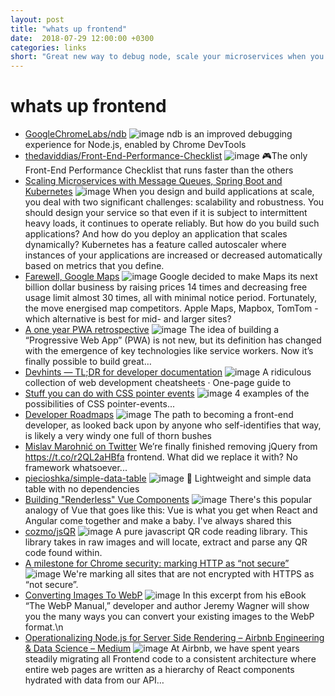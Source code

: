```yaml
---
layout: post
title: "whats up frontend"
date:  2018-07-29 12:00:00 +0300
categories: links
short: "Great new way to debug node, scale your microservices when you've got the time. Checkout where you are on the developer roadmap, and learn some new stuff about css pointer events. Twitter ditches jQuery, device agnostic QR reader and much much more..."
---
```



# whats up frontend

- [GoogleChromeLabs/ndb](https://github.com/GoogleChromeLabs/ndb) ![image](https://avatars2.githubusercontent.com/u/31970254?s=400&v=4) ndb is an improved debugging experience for Node.js, enabled by Chrome DevTools
- [thedaviddias/Front-End-Performance-Checklist](https://github.com/thedaviddias/Front-End-Performance-Checklist) ![image](https://avatars3.githubusercontent.com/u/237229?s=400&v=4) 🎮The only Front-End Performance Checklist that runs faster than the others
- [Scaling Microservices with Message Queues, Spring Boot and Kubernetes](https://learnk8s.io/blog/scaling-spring-boot-microservices) ![image](https://learnk8s.io/blog/scaling-spring-boot-microservices/autoscaling.png) When you design and build applications at scale, you deal with two significant challenges: scalability and robustness. You should design your service so that even if it is subject to intermittent heavy loads, it continues to operate reliably. But how do you build such applications? And how do you deploy an application that scales dynamically? Kubernetes has a feature called autoscaler where instances of your applications are increased or decreased automatically based on metrics that you define.
- [Farewell, Google Maps](https://www.inderapotheke.de/blog/farewell-google-maps) ![image](https://whereigetmymeds.azureedge.net/img/2018/maps-og.jpg)  Google decided to make Maps its next billion dollar business by raising prices 14 times and decreasing free usage limit almost 30 times, all with minimal notice period. Fortunately, the move energised map competitors. Apple Maps, Mapbox, TomTom - which alternative is best for mid- and larger sites? 
- [A one year PWA retrospective](https://medium.com/@Pinterest_Engineering/a-one-year-pwa-retrospective-f4a2f4129e05) ![image](https://cdn-images-1.medium.com/max/1200/0*iLr2M7YkD_C05hWY) The idea of building a “Progressive Web App” (PWA) is not new, but its definition has changed with the emergence of key technologies like service workers. Now it’s finally possible to build great…
- [Devhints — TL;DR for developer documentation](https://devhints.io/) ![image](https://assets.devhints.io/previews/index.jpg?t=20180721030347) A ridiculous collection of web development cheatsheets · One-page guide to 
- [Stuff you can do with CSS pointer events](https://codepen.io/MartijnCuppens/full/MBjqbM/) ![image](https://codepen.io/MartijnCuppens/pen/MBjqbM/image/large.png) 4 examples of the possibilities of CSS pointer-events...
- [Developer Roadmaps](https://css-tricks.com/developer-roadmaps/) ![image](https://css-tricks.com/wp-content/uploads/2018/07/front-end-roadmap.jpg) The path to becoming a front-end developer, as looked back upon by anyone who self-identifies that way, is likely a very windy one full of thorn bushes
- [Mislav Marohnić on Twitter](https://twitter.com/mislav/status/1022058279000842240) We’re finally finished removing jQuery from https://t.co/r2QL2aHBfa frontend. What did we replace it with? No framework whatsoever...
- [piecioshka/simple-data-table](https://github.com/piecioshka/simple-data-table) ![image](https://avatars1.githubusercontent.com/u/244935?s=400&v=4) :hammer: Lightweight and simple data table with no dependencies
- [Building \"Renderless\" Vue Components](https://css-tricks.com/building-renderless-vue-components/) ![image](https://css-tricks.com/wp-content/uploads/2018/03/vue-circles.jpg) There's this popular analogy of Vue that goes like this: Vue is what you get when React and Angular come together and make a baby. I've always shared this
- [cozmo/jsQR](https://github.com/cozmo/jsQR) ![image](https://avatars0.githubusercontent.com/u/696340?s=400&v=4) A pure javascript QR code reading library. This library takes in raw images and will locate, extract and parse any QR code found within.
- [A milestone for Chrome security: marking HTTP as “not secure”](https://www.blog.google/products/chrome/milestone-chrome-security-marking-http-not-secure/) ![image](https://storage.googleapis.com/gweb-uniblog-publish-prod/images/chromesecurity_apr12.2e16d0ba.fill-1440x81.max-1300x1300.jpg) We're marking all sites that are not encrypted with HTTPS as “not secure”.
- [Converting Images To WebP](https://www.smashingmagazine.com/2018/07/converting-images-to-webp/) ![image](//cloud.netlifyusercontent.com/assets/344dbf88-fdf9-42bb-adb4-46f01eedd629/52545f9d-e051-4e88-bd93-a3570598f1c3/04-converting-images-to-webp-chapter-800w.png) In this excerpt from his eBook “The WebP Manual,” developer and author Jeremy Wagner will show you the many ways you can convert your existing images to the WebP format.\n
- [Operationalizing Node.js for Server Side Rendering – Airbnb Engineering & Data Science – Medium](https://medium.com/airbnb-engineering/operationalizing-node-js-for-server-side-rendering-c5ba718acfc9) ![image](https://cdn-images-1.medium.com/max/1200/1*_gaCfRZKjF1JmnxN3YmUaw.jpeg) At Airbnb, we have spent years steadily migrating all Frontend code to a consistent architecture where entire web pages are written as a hierarchy of React components hydrated with data from our API…